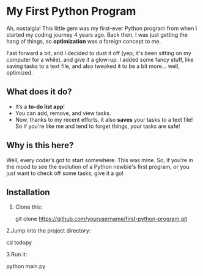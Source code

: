 # My First Python Program

Ah, nostalgia! This little gem was my first-ever Python program from when I started my coding journey 4 years ago. Back then, I was just getting the hang of things, so **optimization** was a foreign concept to me. 

Fast forward a bit, and I decided to dust it off (yep, it's been sitting on my computer for a while), and give it a glow-up. I added some fancy stuff, like saving tasks to a text file, and also tweaked it to be a bit more... well, optimized. 

## What does it do?

- It’s a **to-do list app**!
- You can add, remove, and view tasks.
- Now, thanks to my recent efforts, it also **saves** your tasks to a text file! So if you're like me and tend to forget things, your tasks are safe!

## Why is this here?

Well, every coder’s got to start somewhere. This was mine. So, if you're in the mood to see the evolution of a Python newbie's first program, or you just want to check off some tasks, give it a go!

## Installation

1. Clone this:
   
   git clone https://github.com/yourusername/first-python-program.git

2.Jump into the project directory:

   cd todopy

3.Run it:

   python main.py

